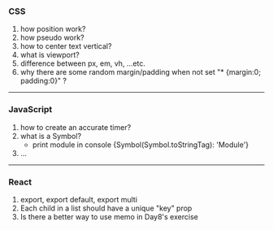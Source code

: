 ### CSS
1. how position work?
2. how pseudo work?
3. how to center text vertical?
4. what is viewport?
5. difference between px, em, vh, ...etc.
6. why there are some random margin/padding when not set "* {margin:0; padding:0}" ?
---

### JavaScript

1. how to create an accurate timer?
2. what is a Symbol? 
   - print module in console {Symbol(Symbol.toStringTag): 'Module'}
3. ...

---

### React 
1. export, export default, export multi
2. Each child in a list should have a unique "key" prop
3. Is there a better way to use memo in Day8's exercise